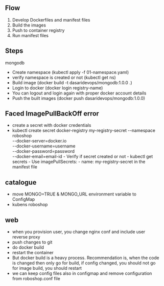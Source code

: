 Flow
---------
 1. Develop Dockerfiles and manifest files
 2. Build the images
 3. Push to container registry
 4. Run manifest files

 Steps
 -----------
  mongodb
  - Create namespace (kubectl apply -f 01-namespace.yaml)
  - verify namespace is created or not (kubectl get ns)
  - Build image (docker build -t dasaridevops/mongodb:1.0.0 .)
  - Login to docker (docker login registry-name)
  - You can logout and login again with proper docker account details
  - Push the built images (docker push dasaridevops/mongodb:1.0.0)

  Faced ImagePullBackOff error
  -------------------------------
   - create a secret with docker credentials
   - kubectl create secret docker-registry my-registry-secret --namespace roboshop \
        --docker-server=docker.io \
        --docker-username=username \
        --docker-password=password \
        --docker-email=email-id
    - Verify if secret created or not - kubectl get secrets
    - Use  imagePullSecrets:
            - name: my-registry-secret
     in the manifest file

  catalogue
  ----------
   - move MONGO=TRUE & MONGO_URL environment variable to ConfigMap
   - kubens roboshop
  
  web
  -------
   - when you provision user, you change nginx conf and include user reverse proxy
   - push changes to git
   - do docker build
   - restart the container
   - But docker build is a heavy process. Recommendation is, when the code is changed then only go for build, if config changed, you should not go for image build, you should restart
   - we can keep config files also in configmap and remove configuration from roboshop.conf file
